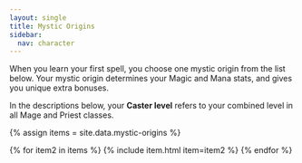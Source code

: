```yaml
---
layout: single
title: Mystic Origins
sidebar:
  nav: character
---
```


When you learn your first spell, you choose one mystic origin from the list below. Your mystic origin determines your Magic and Mana stats, and gives you unique extra bonuses.

In the descriptions below, your **Caster level** refers to your combined level in all Mage and Priest classes.

{% assign items = site.data.mystic-origins %}

{% for item2 in items %}
  {% include item.html item=item2 %}
{% endfor %}
